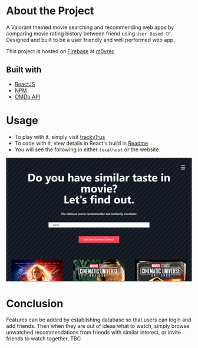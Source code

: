 # About the Project

A Valorant themed movie searching and recommending web apps by comparing movie rating history between friend using ```User Based CF```. Designed and built to be a user friendly and well performed web app.

This project is hosted on [Firebase](https://firebase.google.com/) at [m0vrec](https://m0vrec.web.app/)

## Built with

* [ReactJS](https://reactjs.org/)
* [NPM](https://www.npmjs.com/)
* [OMDb API](http://www.omdbapi.com/)

# Usage

* To play with it, simply visit [trackv1rus](https://trackv1rus.web.app/)
* To code with it, view details in React's build in [Readme](https://github.com/Xiao4Dan/COVID19-Tracking/blob/master/covid19-tracking/README.md)
* You will see the following in either ```localhost``` or the website

![Screenshot](https://github.com/Xiao4Dan/COVID19-Tracking/blob/master/mvrec_landing.png?raw=true)

# Conclusion

Features can be added by establishing database so that users can login and add friends.
Then when they are out of ideas what to watch, simply browse unwatched recommendations from friends with similar interest, or invite friends to watch together.
TBC
